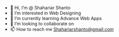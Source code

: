 - 👋 Hi, I’m @ Shahariar Shanto
- 👀 I’m interested in Web Designing
- 🌱 I’m currently learning Advance Web Apps
- 💞️ I’m looking to collaborate on 
- 📫 How to reach me Shahariarshanto@gmail.com
